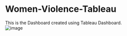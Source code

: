 # Women-Violence-Tableau
This is the Dashboard created using Tableau Dashboard.   
![image](https://github.com/user-attachments/assets/35db31cc-7d26-4310-aae0-ae9ceeb97713)
